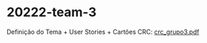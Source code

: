 # 20222-team-3
Definição do Tema + User Stories + Cartões CRC:
[crc_grupo3.pdf](https://github.com/INF112-Programacao2/20222-team-3/files/9742871/crc_grupo3.pdf)
